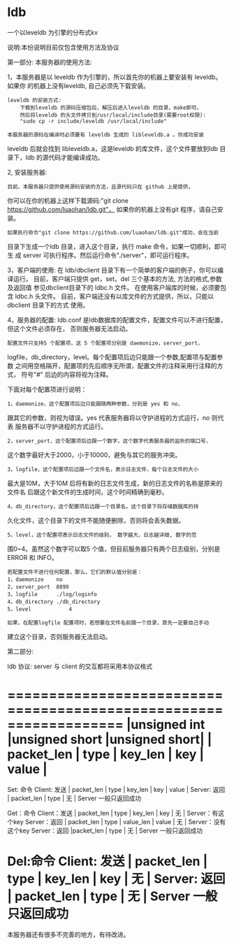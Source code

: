 ldb
===

一个以leveldb 为引擎的分布式kv

说明:本份说明目前仅包含使用方法及协议

第一部分:
本服务器的使用方法:

1，本服务器是以 leveldb 作为引擎的，所以首先你的机器上要安装有 leveldb。如果你
的机器上没有leveldb, 自己必须先下载安装。

    leveldb 的安装方式:
        下载到leveldb 的源码压缩包后，解压后进入leveldb 的目录，make即可。
        然后将leveldb 的头文件拷贝到/usr/local/include目录(需要root权限):
        "sudo cp -r include/leveldb /usr/local/include"
    
    本服务器的源码在编译时必须要有 leveldb 生成的 libleveldb.a 。你成功安装
leveldb 后就会找到 libleveldb.a，这是leveldb 的库文件，这个文件要放到ldb 目
录下，ldb 的源代码才能编译成功。

2,  安装服务器:
    
    目前，本服务器只提供使用源码安装的方法，且源代码只在 github 上是提供，
你可以在你的机器上这样下载源码:"git clone https://github.com/luaohan/ldb.git"，
如果你的机器上没有git 程序，请自己安装。

    如果执行命令"git clone https://github.com/luaohan/ldb.git"成功，会在当前
目录下生成一个ldb 目录，进入这个目录，执行 make 命令，如果一切顺利，即可生
成 server 可执行程序。然后运行命令"./server"，即可运行程序。


3，客户端的使用:
    在 ldb/dbclient 目录下有一个简单的客户端的例子，你可以编译运行。
    目前，客户端只提供 get，set，del 三个基本的方法, 方法的格式,参数及返回值
参见dbclient目录下的 ldbc.h 文件。
    在使用客户端库的时候，必须要包含 ldbc.h 头文件。
    目前，客户端还没有以库文件的方式提供，所以，只能以dbclient 目录下的方式
使用。



4，服务器的配置:
    ldb.conf 是ldb数据库的配置文件，配置文件可以不进行配置，但这个文件必须存在，
否则服务器无法启动。

    配置文件只支持5 个配置项，这 5 个配置项分别是 daemonize，server_port，
logfile，db_directory，level。每个配置项后边只能跟一个参数,配置项与配置参数
之间用空格隔开，配置项的先后顺序无所谓，配置文件的注释采用行注释的方式，
符号"#" 后边的内容将视为注释。

下面对每个配置项进行说明：

    1，daemonize，这个配置项后边只能跟随两种参数，分别是 yes 和 no，
跟其它的参数，则视为错误。yes 代表服务器将以守护进程的方式运行，no 则代表
服务器不以守护进程的方式运行。

    2，server_port，这个配置项后边跟一个数字，这个数字代表服务器的监听的端口号，
这个数字最好大于2000，小于10000，避免与其它的服务冲突。

    3，logfile，这个配置项后边跟一个文件名，表示日志文件，每个日志文件的大小
最大是10M，大于10M 后将有新的日志文件生成，新的日志文件的名称是原来的文件名
后跟这个新文件的生成时间，这个时间精确到毫秒。

    4，db_directory，这个配置项后边跟一个目录名，这个目录下将存储数据库的持
久化文件，这个目录下的文件不能随便删除，否则将会丢失数据。

    5，level，这个配置项表示日志文件的级别， 数字越大，日志越详细, 数字的范
围0~4。虽然这个数字可以取5 个值，但目前服务器只有两个日志级别，分别是
ERROR 和 INFO。

    若配置文件不进行任何配置，那么，它们的默认值分别是：
    1，daemonize    no
    2，server_port  8899
    3，logfile      ./log/loginfo
    4，db_directory ./db_directory
    5，level            4

    如果，在配置logfile 配置项时，若想要在文件名前跟一个目录，首先一定要自己手动
建立这个目录，否则服务器无法启动。
   
第二部分:

ldb 协议: server 与 client 的交互都将采用本协议格式

==================================================================
|unsigned int    |unsigned short |unsigned short|
| packet_len     | type          | key_len      | key | value |
==================================================================


Set: 命令
Client: 发送    | packet_len | type | key_len | key | value  |
Server: 返回    | packet_len | type |     无                 |
Server 一般只返回成功

Get：命令
Client：发送    | packet_len | type | key_len | key | 无     |
Server：有这个key
Server：返回    | packet_len | type | value_len | value | 无 |
Server：没有这个key
Server：返回    |packet_len  | type |     无                 |
Server 一般只返回成功

Del:命令
Client: 发送    | packet_len | type | key_len | key | 无     | 
Server: 返回    | packet_len | type |     无                 |
Server 一般只返回成功
=============================================================================


本服务器还有很多不完善的地方，有待改进。
